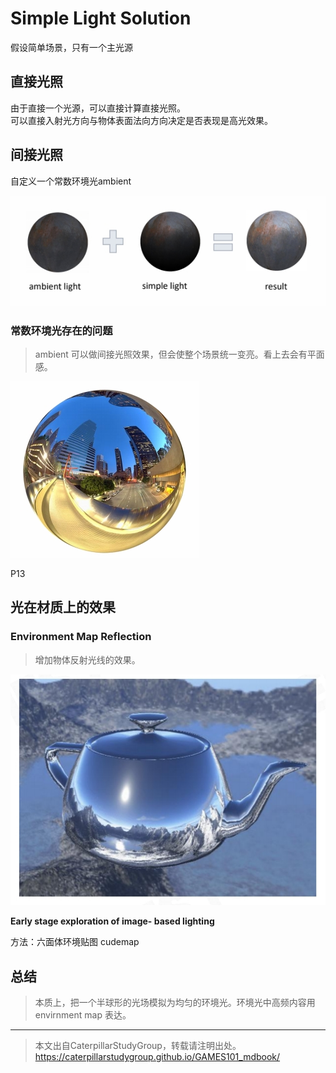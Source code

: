 # Simple Light Solution

假设简单场景，只有一个主光源    

## 直接光照

由于直接一个光源，可以直接计算直接光照。  
可以直接入射光方向与物体表面法向方向决定是否表现是高光效果。

## 间接光照   

自定义一个常数环境光ambient    

![](../assets/69-12-1.png)     

### 常数环境光存在的问题

> ambient 可以做间接光照效果，但会使整个场景统一变亮。看上去会有平面感。    

![](../assets/69-28-3.png)   

P13     
## 光在材质上的效果

### Environment Map Reflection

> 增加物体反射光线的效果。   

![](../assets/69-13-1.png)     

**Early stage exploration of image- based lighting**      

方法：六面体环境贴图 cudemap    

## 总结

> 本质上，把一个半球形的光场模拟为均匀的环境光。环境光中高频内容用 envirnment map 表达。 


---------------------------------------

> 本文出自CaterpillarStudyGroup，转载请注明出处。  
> https://caterpillarstudygroup.github.io/GAMES101_mdbook/